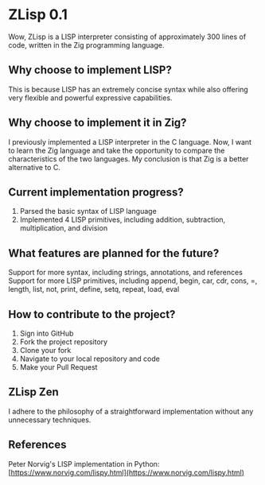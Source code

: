 # ZLisp 0.1

Wow, ZLisp is a LISP interpreter consisting of approximately 300 lines of code, written in the Zig programming language.

## Why choose to implement LISP?

This is because LISP has an extremely concise syntax while also offering very flexible and powerful expressive capabilities.

## Why choose to implement it in Zig?

I previously implemented a LISP interpreter in the C language. Now, I want to learn the Zig language and take the opportunity to compare the characteristics of the two languages. My conclusion is that Zig is a better alternative to C.

## Current implementation progress?

1. Parsed the basic syntax of LISP language
2. Implemented 4 LISP primitives, including addition, subtraction, multiplication, and division

## What features are planned for the future?

Support for more syntax, including strings, annotations, and references
Support for more LISP primitives, including append, begin, car, cdr, cons, =, length, list, not, print, define, setq, repeat, load, eval

## How to contribute to the project?

1. Sign into GitHub
2. Fork the project repository
3. Clone your fork
4. Navigate to your local repository and code
5. Make your Pull Request

## ZLisp Zen

I adhere to the philosophy of a straightforward implementation without any unnecessary techniques.

## References

Peter Norvig's LISP implementation in Python: [https://www.norvig.com/lispy.html](https://www.norvig.com/lispy.html)

